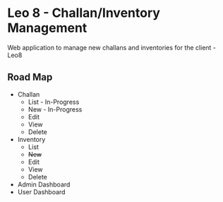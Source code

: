 Leo 8 - Challan/Inventory Management
========================

Web application to manage new challans and inventories for the client - Leo8

## Road Map ##
* Challan
  * List - In-Progress
  * New - In-Progress
  * Edit
  * View
  * Delete
* Inventory
  * List
  * ~~New~~
  * Edit
  * View
  * Delete
* Admin Dashboard
* User Dashboard